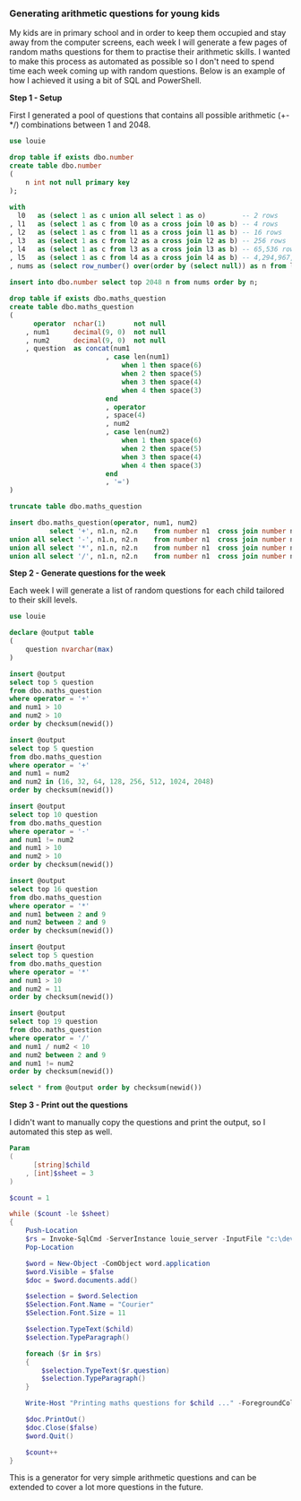### Generating arithmetic questions for young kids

My kids are in primary school and in order to keep them occupied and stay away from the computer screens, each week I will generate a few pages of random maths questions for them to practise their arithmetic skills. I wanted to make this process as automated as possible so I don't need to spend time each week coming up with random questions. Below is an example of how I achieved it using a bit of SQL and PowerShell.

**Step 1 - Setup**

First I generated a pool of questions that contains all possible arithmetic (+-*/) combinations between 1 and 2048.

```sql
use louie

drop table if exists dbo.number 
create table dbo.number 
(
    n int not null primary key
); 
 
with
  l0   as (select 1 as c union all select 1 as o)         -- 2 rows
, l1   as (select 1 as c from l0 as a cross join l0 as b) -- 4 rows
, l2   as (select 1 as c from l1 as a cross join l1 as b) -- 16 rows
, l3   as (select 1 as c from l2 as a cross join l2 as b) -- 256 rows
, l4   as (select 1 as c from l3 as a cross join l3 as b) -- 65,536 rows
, l5   as (select 1 as c from l4 as a cross join l4 as b) -- 4,294,967,296 rows
, nums as (select row_number() over(order by (select null)) as n from l5)
 
insert into dbo.number select top 2048 n from nums order by n;

drop table if exists dbo.maths_question
create table dbo.maths_question
(
      operator  nchar(1)       not null
    , num1      decimal(9, 0)  not null
    , num2      decimal(9, 0)  not null
    , question  as concat(num1
                        , case len(num1) 
                            when 1 then space(6)
                            when 2 then space(5)
                            when 3 then space(4)
                            when 4 then space(3)
                        end
                        , operator
                        , space(4)
                        , num2
                        , case len(num2) 
                            when 1 then space(6)
                            when 2 then space(5)
                            when 3 then space(4)
                            when 4 then space(3)
                        end
                        , '=')
)

truncate table dbo.maths_question

insert dbo.maths_question(operator, num1, num2)
          select '+', n1.n, n2.n	from number n1	cross join number n2
union all select '-', n1.n, n2.n	from number n1	cross join number n2
union all select '*', n1.n, n2.n	from number n1	cross join number n2
union all select '/', n1.n, n2.n	from number n1	cross join number n2 where n1.n % n2.n = 0 -- Don't want any fractions.
```

**Step 2 - Generate questions for the week**

Each week I will generate a list of random questions for each child tailored to their skill levels.

```sql
use louie

declare @output table
(
    question nvarchar(max)
)

insert @output
select top 5 question
from dbo.maths_question
where operator = '+'
and num1 > 10
and num2 > 10
order by checksum(newid())

insert @output
select top 5 question
from dbo.maths_question
where operator = '+'
and num1 = num2
and num2 in (16, 32, 64, 128, 256, 512, 1024, 2048)
order by checksum(newid())

insert @output
select top 10 question
from dbo.maths_question
where operator = '-'
and num1 != num2
and num1 > 10
and num2 > 10
order by checksum(newid())

insert @output
select top 16 question
from dbo.maths_question
where operator = '*'
and num1 between 2 and 9
and num2 between 2 and 9
order by checksum(newid())

insert @output
select top 5 question
from dbo.maths_question
where operator = '*'
and num1 > 10
and num2 = 11
order by checksum(newid())

insert @output
select top 19 question
from dbo.maths_question
where operator = '/'
and num1 / num2 < 10
and num2 between 2 and 9
and num1 != num2
order by checksum(newid())

select * from @output order by checksum(newid())
```

**Step 3 - Print out the questions**

I didn't want to manually copy the questions and print the output, so I automated this step as well.

```powershell
Param
(
      [string]$child
    , [int]$sheet = 3
)

$count = 1

while ($count -le $sheet)
{
    Push-Location
    $rs = Invoke-SqlCmd -ServerInstance louie_server -InputFile "c:\dev\maths\$($child).sql"
    Pop-Location

    $word = New-Object -ComObject word.application
    $word.Visible = $false
    $doc = $word.documents.add()

    $selection = $word.Selection
    $Selection.Font.Name = "Courier"
    $Selection.Font.Size = 11

    $selection.TypeText($child)
    $selection.TypeParagraph()

    foreach ($r in $rs)
    {
        $selection.TypeText($r.question)
        $selection.TypeParagraph()
    }

    Write-Host "Printing maths questions for $child ..." -ForegroundColor Yellow

    $doc.PrintOut()
    $doc.Close($false)
    $word.Quit()

    $count++
}
```

This is a generator for very simple arithmetic questions and can be extended to cover a lot more questions in the future.
